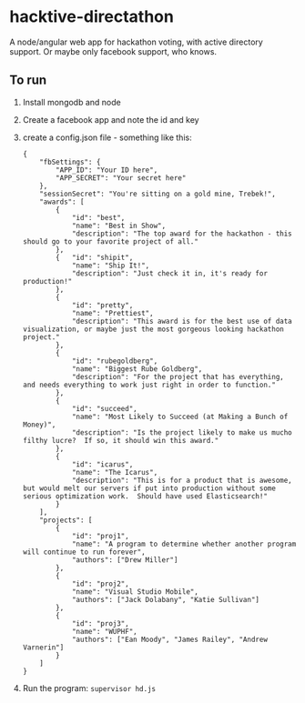 hacktive-directathon
====================

A node/angular web app for hackathon voting, with active directory support.  Or maybe only facebook support, who knows.


To run
------

1.	Install mongodb and node
2.	Create a facebook app and note the id and key
3.	create a config.json file - something like this:

		{
			"fbSettings": {
				"APP_ID": "Your ID here",
				"APP_SECRET": "Your secret here"
			},
			"sessionSecret": "You're sitting on a gold mine, Trebek!",
			"awards": [
				{
					"id": "best",
					"name": "Best in Show",
					"description": "The top award for the hackathon - this should go to your favorite project of all."
				},
				{	"id": "shipit",
					"name": "Ship It!",
					"description": "Just check it in, it's ready for production!"
				},
				{
					"id": "pretty",
					"name": "Prettiest",
					"description": "This award is for the best use of data visualization, or maybe just the most gorgeous looking hackathon project."
				},
				{
					"id": "rubegoldberg",
					"name": "Biggest Rube Goldberg",
					"description": "For the project that has everything, and needs everything to work just right in order to function."
				},
				{
					"id": "succeed",
					"name": "Most Likely to Succeed (at Making a Bunch of Money)",
					"description": "Is the project likely to make us mucho filthy lucre?  If so, it should win this award."
				},
				{
					"id": "icarus",
					"name": "The Icarus",
					"description": "This is for a product that is awesome, but would melt our servers if put into production without some serious optimization work.  Should have used Elasticsearch!"
				}
			],
			"projects": [
				{
					"id": "proj1",
					"name": "A program to determine whether another program will continue to run forever",
					"authors": ["Drew Miller"]
				},
				{
					"id": "proj2",
					"name": "Visual Studio Mobile",
					"authors": ["Jack Dolabany", "Katie Sullivan"]
				},
				{
					"id": "proj3",
					"name": "WUPHF",
					"authors": ["Ean Moody", "James Railey", "Andrew Varnerin"]
				}
			]
		}

4.	Run the program: `supervisor hd.js`